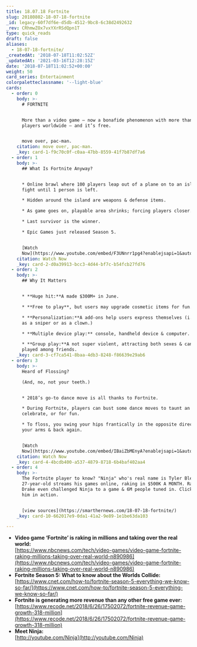 ```yaml
---
title: 18.07.18 Fortnite
slug: 20180802-18-07-18-fortnite
_id: legacy-60f7df6e-d5db-4512-9bc8-6c38d2492632
_rev: CRhmwZOx7vxYXrRSdQpn1T
type: quick_reads
draft: false
aliases:
  - 18-07-18-fortnite/
_createdAt: '2018-07-18T11:02:52Z'
_updatedAt: '2021-03-16T12:28:15Z'
date: '2018-07-18T11:02:52+00:00'
weight: 50
card_series: Entertainment
colorpaletteclassname: '--light-blue'
cards:
  - order: 0
    body: >-
      # FORTNITE


      More than a video game – now a bonafide phenomenon with more than 45M
      players worldwide – and it’s free.


      move over, pac-man.
    citation: move over, pac-man.
    _key: card-1-f9c70c0f-c0aa-47bb-8559-41f7b87df7a6
  - order: 1
    body: >-
      ## What Is Fortnite Anyway?


      * Online brawl where 100 players leap out of a plane on to an island &
      fight until 1 person is left.

      * Hidden around the island are weapons & defense items.

      * As game goes on, playable area shrinks; forcing players closer.

      * Last survivor is the winner.

      * Epic Games just released Season 5.


      [Watch
      Now](https://www.youtube.com/embed/F3UNnrr1pg4?enablejsapi=1&autoplay=1&rel=0)
    citation: Watch Now
    _key: card-2-d0a39913-bcc3-4d44-bf7c-b54fcb27fd76
  - order: 2
    body: >-
      ## Why It Matters


      * **Huge hit:**A made $300M+ in June.

      * **Free to play**, but users may upgrade cosmetic items for fun.

      * **Personalization:**A add-ons help users express themselves (i.e. play
      as a sniper or as a clown.)

      * **Multiple device play:** console, handheld device & computer.

      * **Group play:**A not super violent, attracting both sexes & can be
      played among friends.
    _key: card-3-cf7ca541-8baa-4db3-8248-f86639e29ab6
  - order: 3
    body: >-
      Heard of Flossing?  

      (And, no, not your teeth.)


      * 2018’s go-to dance move is all thanks to Fortnite.

      * During Fortnite, players can bust some dance moves to taunt an opponent,
      celebrate, or for fun.

      * To floss, you swing your hips frantically in the opposite direction of
      your arms & back again.


      [Watch
      Now](https://www.youtube.com/embed/IBaiZbMEnyA?enablejsapi=1&autoplay=1&rel=0)
    citation: Watch Now
    _key: card-4-4bcdb400-a537-4879-8718-6b4baf402aa4
  - order: 4
    body: >-
      The Fortnite player to know? "Ninja" who's real name is Tyler Blevins.
      27-year-old streams his games online, raking in $500K A MONTH. Rapper
      Drake even challenged Ninja to a game & 6M people tuned in. Click to watch
      him in action.


      [view sources](https://smarthernews.com/18-07-18-fortnite/)
    _key: card-10-662017e9-0da1-41a2-9e89-1e1be63da103

---
```

* **Video game ‘Fortnite’ is raking in millions and taking over the real world:**  
[https://www.nbcnews.com/tech/video-games/video-game-fortnite-raking-millions-taking-over-real-world-n890986](https://www.nbcnews.com/tech/video-games/video-game-fortnite-raking-millions-taking-over-real-world-n890986)
* **Fortnite Season 5: What to know about the Worlds Collide:**  
[https://www.cnet.com/how-to/fortnite-season-5-everything-we-know-so-far/](https://www.cnet.com/how-to/fortnite-season-5-everything-we-know-so-far/)
* **Fortnite is generating more revenue than any other free game ever:**  
[https://www.recode.net/2018/6/26/17502072/fortnite-revenue-game-growth-318-million](https://www.recode.net/2018/6/26/17502072/fortnite-revenue-game-growth-318-million)
* **Meet Ninja:**  
[http://youtube.com/Ninja](http://youtube.com/Ninja)